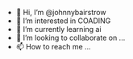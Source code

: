 - 👋 Hi, I’m @johnnybairstrow
- 👀 I’m interested in COADING
- 🌱 I’m currently learning ai
- 💞️ I’m looking to collaborate on ...
- 📫 How to reach me ...

<!---
johnnybairstrow/johnnybairstrow is a ✨ special ✨ repository because its `README.md` (this file) appears on your GitHub profile.
You can click the Preview link to take a look at your changes.
--->
